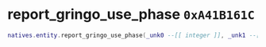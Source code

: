 # report_gringo_use_phase `0xA41B161C`

```lua
natives.entity.report_gringo_use_phase(_unk0 --[[ integer ]], _unk1 --[[ integer ]])
```